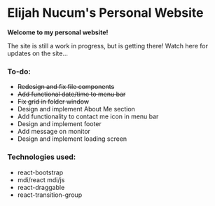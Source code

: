 # Elijah Nucum's Personal Website

**Welcome to my personal website!**

The site is still a work in progress, but is getting there! 
Watch here for updates on the site...

### To-do:

- ~~Redesign and fix file components~~
- ~~Add functional date/time to menu bar~~
- ~~Fix grid in folder window~~
- Design and implement About Me section
- Add functionality to contact me icon in menu bar
- Design and implement footer
- Add message on monitor
- Design and implement loading screen

### Technologies used:

- react-bootstrap
- mdi/react mdi/js
- react-draggable
- react-transition-group